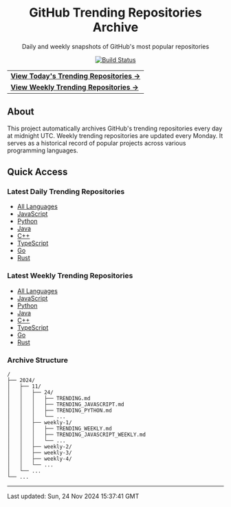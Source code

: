 <div align="center">
<h1>GitHub Trending Repositories Archive</h1>
<p>Daily and weekly snapshots of GitHub's most popular repositories</p>

<a href="https://github.com/saiki-mbs/github-trending-tracker/actions">
  <img src="https://github.com/saiki-mbs/github-trending-tracker/workflows/Update%20Trending%20Repositories/badge.svg" alt="Build Status">
</a>
</div>

<div align="center">
<table>
  <tr>
    <td>
      <a href="./2024/11/24/TRENDING.md">
        <b>View Today's Trending Repositories →</b>
      </a>
    </td>
  </tr>
  <tr>
    <td>
      <a href="./2024/11/weekly-4/TRENDING_WEEKLY.md">
        <b>View Weekly Trending Repositories →</b>
      </a>
    </td>
  </tr>
</table>
</div>

## About

This project automatically archives GitHub's trending repositories every day at midnight UTC. Weekly trending repositories are updated every Monday. It serves as a historical record of popular projects across various programming languages.

## Quick Access

### Latest Daily Trending Repositories

- [All Languages](./2024/11/24/TRENDING.md)
- [JavaScript](./2024/11/24/TRENDING_JAVASCRIPT.md)
- [Python](./2024/11/24/TRENDING_PYTHON.md)
- [Java](./2024/11/24/TRENDING_JAVA.md)
- [C++](./2024/11/24/TRENDING_CPP.md)
- [TypeScript](./2024/11/24/TRENDING_TYPESCRIPT.md)
- [Go](./2024/11/24/TRENDING_GO.md)
- [Rust](./2024/11/24/TRENDING_RUST.md)

### Latest Weekly Trending Repositories

- [All Languages](./2024/11/weekly-4/TRENDING_WEEKLY.md)
- [JavaScript](./2024/11/weekly-4/TRENDING_JAVASCRIPT_WEEKLY.md)
- [Python](./2024/11/weekly-4/TRENDING_PYTHON_WEEKLY.md)
- [Java](./2024/11/weekly-4/TRENDING_JAVA_WEEKLY.md)
- [C++](./2024/11/weekly-4/TRENDING_CPP_WEEKLY.md)
- [TypeScript](./2024/11/weekly-4/TRENDING_TYPESCRIPT_WEEKLY.md)
- [Go](./2024/11/weekly-4/TRENDING_GO_WEEKLY.md)
- [Rust](./2024/11/weekly-4/TRENDING_RUST_WEEKLY.md)

### Archive Structure

```
/
├── 2024/
│   ├── 11/
│   │   ├── 24/
│   │   │   ├── TRENDING.md
│   │   │   ├── TRENDING_JAVASCRIPT.md
│   │   │   ├── TRENDING_PYTHON.md
│   │   │   └── ...
│   │   ├── weekly-1/
│   │   │   ├── TRENDING_WEEKLY.md
│   │   │   ├── TRENDING_JAVASCRIPT_WEEKLY.md
│   │   │   └── ...
│   │   ├── weekly-2/
│   │   ├── weekly-3/
│   │   ├── weekly-4/
│   │   └── ...
│   └── ...
└── ...
```

---

Last updated: Sun, 24 Nov 2024 15:37:41 GMT